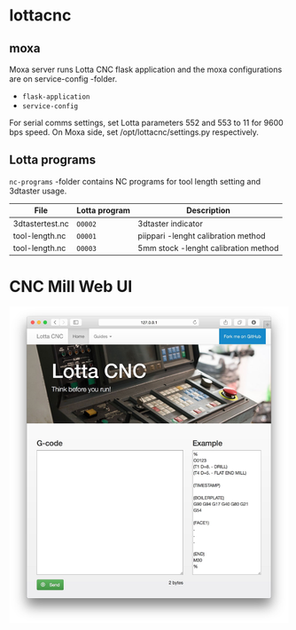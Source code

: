 # lottacnc

## moxa
Moxa server runs Lotta CNC flask application and the moxa configurations are on service-config -folder. 
- `flask-application`   
- `service-config`

For serial comms settings, set Lotta parameters 552 and 553 to 11 for 9600 bps speed.  On Moxa side, set /opt/lottacnc/settings.py respectively.

## Lotta programs
`nc-programs` -folder contains NC programs for tool length setting and 3dtaster usage. 

File | Lotta program | Description
---- | ------------- | -----------
3dtastertest.nc | `O0002` | 3dtaster indicator
tool-length.nc   | `O0001` | piippari -lenght calibration method 
tool-length.nc | `O0003` | 5mm stock -lenght calibration method 
 

# CNC Mill Web UI

<img src="readme_ui.jpg" />
